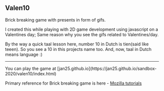 ## Valen10

Brick breaking game with presents in form of gifs.

I created this while playing with 2D game development using javascript on a Valentines day; Same reason why you see the gifs related to Valentines/day.

By the way a quick taal lesson here, number 10 in Dutch is tien(said like teeen). So you see a 10 in this projects name too. And, now, taal in Dutch means language :)

<hr>
You can play the game at [jan25.github.io](https://jan25.github.io/sandbox-2020/valen10/index.html)

Primary reference for Brick breaking game is here - [Mozilla tutorials](https://developer.mozilla.org/en-US/docs/Games/Tutorials/2D_Breakout_game_pure_JavaScript)
